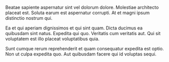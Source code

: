 Beatae sapiente aspernatur sint vel dolorum dolore. Molestiae architecto placeat est. Soluta earum est aspernatur corrupti. At et magni ipsum distinctio nostrum qui.
 Ea et qui aperiam dignissimos et qui sint quam. Dicta ducimus ea quibusdam sint natus. Expedita qui quo. Veritatis cum veritatis aut. Qui sit voluptatem est illo placeat voluptatibus quia.
 Sunt cumque rerum reprehenderit et quam consequatur expedita est optio. Non ut culpa expedita quo. Aut quibusdam facere qui id voluptas sequi.